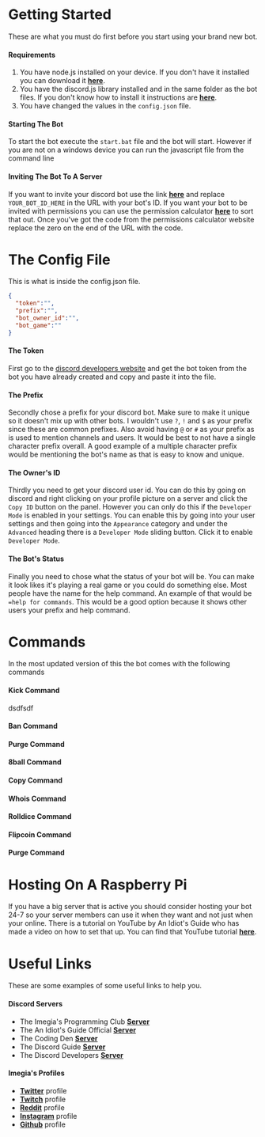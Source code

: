 # Getting Started

These are what you must do first before you start using your brand new bot.

#### Requirements

1. You have node.js installed on your device. If you don't have it installed you can download it **[here](https://nodejs.org)**.
2. You have the discord.js library installed and in the same folder as the bot files. If you don't know how to install it instructions are **[here](https://discord.js.org/#/)**.
3. You have changed the values in the `config.json` file.

#### Starting The Bot

To start the bot execute the `start.bat` file and the bot will start. However if you are not on a windows device you can run the javascript file from the command line

#### Inviting The Bot To A Server

If you want to invite your discord bot use the link **[here](https://discordapp.com/oauth2/authorize?&client_id=YOUR_BOT_ID_HERE&scope=bot&permissions=0)** and replace `YOUR_BOT_ID_HERE` in the URL with your bot's ID. If you want your bot to be invited with permissions you can use the permission calculator **[here](https://discordapi.com/permissions.html)** to sort that out. Once you've got the code from the permissions calculator website replace the zero on the end of the URL with the code.

# The Config File

This is what is inside the config.json file.

```json
{
  "token":"",
  "prefix":"",
  "bot_owner_id":"",
  "bot_game":""
}
```

#### The Token

First go to the [discord developers website](https://discordapp.com/developers/applications/me) and get the bot token from the bot you have already created and copy and paste it into the file.

#### The Prefix

Secondly chose a prefix for your discord bot. Make sure to make it unique so it doesn't mix up with other bots. I wouldn't use `?`, `!` and `$` as your prefix since these are common prefixes. Also avoid having `@` or `#` as your prefix as is used to mention channels and users. It would be best to not have a single character prefix overall. A good example of a multiple character prefix would be mentioning the bot's name as that is easy to know and unique.

#### The Owner's ID

Thirdly you need to get your discord user id. You can do this by going on discord and right clicking on your profile picture on a server and click the `Copy ID` button on the panel. However you can only do this if the `Developer Mode` is enabled in your settings. You can enable this by going into your user settings and then going into the `Appearance` category and under the `Advanced` heading there is a `Developer Mode` sliding button. Click it to enable `Developer Mode`.

#### The Bot's Status

Finally you need to chose what the status of your bot will be. You can make it look likes it's playing a real game or you could do something else. Most people have the name for the help command. An example of that would be `=help for commands`. This would be a good option because it shows other users your prefix and help command.

# Commands

In the most updated version of this the bot comes with the following commands

#### Kick Command
dsdfsdf
#### Ban Command
#### Purge Command
#### 8ball Command
#### Copy Command
#### Whois Command
#### Rolldice Command
#### Flipcoin Command
#### Purge Command

# Hosting On A Raspberry Pi

If you have a big server that is active you should consider hosting your bot 24-7 so your server members can use it when they want and not just when your online. There is a tutorial on YouTube by An Idiot's Guide who has made a video on how to set that up. You can find that YouTube tutorial **[here](https://www.youtube.com/watch?v=kpci6V8969g)**.

# Useful Links

These are some examples of some useful links to help you.

#### Discord Servers

* The Imegia's Programming Club **[Server](https://discord.gg/vTrYsHg)**
* The An Idiot's Guide Official **[Server](https://discord.gg/gkZCQtH)**
* The Coding Den **[Server](http://discord.gg/0xZXblUU30hYo1vJ)**
* The Discord Guide **[Server](https://discord.gg/VpRbCGm)**
* The Discord Developers **[Server](http://discord.gg/discord-developers)**

#### Imegia's Profiles

* **[Twitter](https://twitter.com/imegia_)** profile
* **[Twitch](https://www.twitch.tv/imegia)** profile
* **[Reddit](https://www.reddit.com/user/imegia)** profile
* **[Instagram](https://www.instagram.com/imegia_)** profile
* **[Github](https://github.com/imegia)** profile
